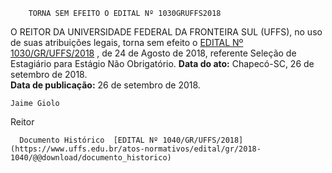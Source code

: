         TORNA SEM EFEITO O EDITAL Nº 1030GRUFFS2018  

 O REITOR DA UNIVERSIDADE FEDERAL DA FRONTEIRA SUL (UFFS), no uso de suas atribuições legais, torna sem efeito o [EDITAL Nº 1030/GR/UFFS/2018](https://www.uffs.edu.br/atos-normativos/edital/gr/2018-1030)  , de 24 de Agosto de 2018, referente Seleção de Estagiário para Estágio Não Obrigatório.      **Data do ato:** Chapecó-SC, 26 de setembro de 2018.   
 **Data de publicação:**  26 de setembro de 2018. 

    Jaime Giolo   
 Reitor 

      Documento Histórico  [EDITAL Nº 1040/GR/UFFS/2018](https://www.uffs.edu.br/atos-normativos/edital/gr/2018-1040/@@download/documento_historico)     
      